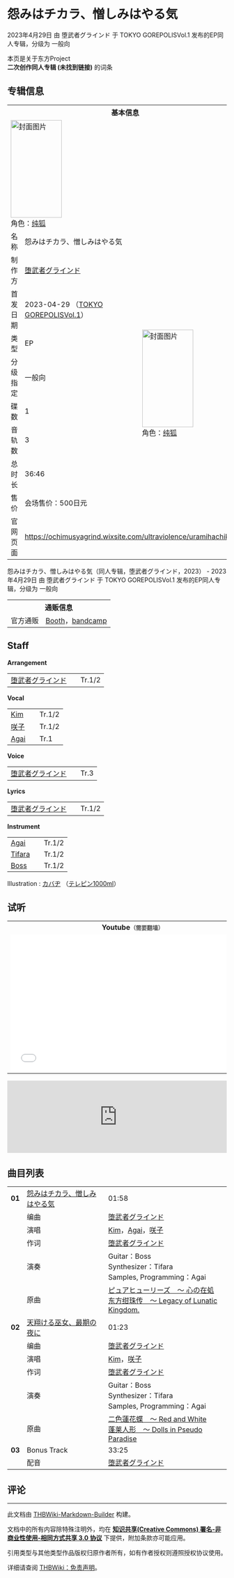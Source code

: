 # 怨みはチカラ、憎しみはやる気

<!-- source html: G:\repos\THBWiki-Markdown-Builder\THBWikiMarkdown\Temp\main\6\67\ns0%3A%E6%80%A8%E3%81%BF%E3%81%AF%E3%83%81%E3%82%AB%E3%83%A9%E3%80%81%E6%86%8E%E3%81%97%E3%81%BF%E3%81%AF%E3%82%84%E3%82%8B%E6%B0%97.html -->

2023年4月29日 由 堕武者グラインド 于 TOKYO GOREPOLISVol.1 发布的EP同人专辑，分级为 一般向

本页是关于东方Project  
 **二次创作同人专辑 (未找到链接)** 的词条
## 专辑信息

<table><tbody><tr><th colspan="3">基本信息</th></tr><tr><td class="cover-artwork-mobile" colspan="2"><a href="./文件-怨みはチカラ、憎しみはやる気封面.png.md" class="image" title="封面图片"><img alt="封面图片" src="https://upload.thwiki.cc/thumb/7/75/%E6%80%A8%E3%81%BF%E3%81%AF%E3%83%81%E3%82%AB%E3%83%A9%E3%80%81%E6%86%8E%E3%81%97%E3%81%BF%E3%81%AF%E3%82%84%E3%82%8B%E6%B0%97%E5%B0%81%E9%9D%A2.png/117px-%E6%80%A8%E3%81%BF%E3%81%AF%E3%83%81%E3%82%AB%E3%83%A9%E3%80%81%E6%86%8E%E3%81%97%E3%81%BF%E3%81%AF%E3%82%84%E3%82%8B%E6%B0%97%E5%B0%81%E9%9D%A2.png" decoding="async" loading="lazy" width="117" height="224" srcset="https://upload.thwiki.cc/thumb/7/75/%E6%80%A8%E3%81%BF%E3%81%AF%E3%83%81%E3%82%AB%E3%83%A9%E3%80%81%E6%86%8E%E3%81%97%E3%81%BF%E3%81%AF%E3%82%84%E3%82%8B%E6%B0%97%E5%B0%81%E9%9D%A2.png/176px-%E6%80%A8%E3%81%BF%E3%81%AF%E3%83%81%E3%82%AB%E3%83%A9%E3%80%81%E6%86%8E%E3%81%97%E3%81%BF%E3%81%AF%E3%82%84%E3%82%8B%E6%B0%97%E5%B0%81%E9%9D%A2.png 1.5x, https://upload.thwiki.cc/thumb/7/75/%E6%80%A8%E3%81%BF%E3%81%AF%E3%83%81%E3%82%AB%E3%83%A9%E3%80%81%E6%86%8E%E3%81%97%E3%81%BF%E3%81%AF%E3%82%84%E3%82%8B%E6%B0%97%E5%B0%81%E9%9D%A2.png/234px-%E6%80%A8%E3%81%BF%E3%81%AF%E3%83%81%E3%82%AB%E3%83%A9%E3%80%81%E6%86%8E%E3%81%97%E3%81%BF%E3%81%AF%E3%82%84%E3%82%8B%E6%B0%97%E5%B0%81%E9%9D%A2.png 2x" data-file-width="508" data-file-height="970"></a><div class="cover-char">角色：<a href="./纯狐.md" title="纯狐">纯狐</a></div></td>
</tr><tr><td class="label">名称</td><td colspan="2"> 怨みはチカラ、憎しみはやる気 </td></tr><tr><td class="label">制作方</td><td><a href="./堕武者グラインド.md" title="堕武者グラインド">堕武者グラインド</a></td><td class="cover-artwork" rowspan="8" style="min-width:224px;"><a href="./文件-怨みはチカラ、憎しみはやる気封面.png.md" class="image" title="封面图片"><img alt="封面图片" src="https://upload.thwiki.cc/thumb/7/75/%E6%80%A8%E3%81%BF%E3%81%AF%E3%83%81%E3%82%AB%E3%83%A9%E3%80%81%E6%86%8E%E3%81%97%E3%81%BF%E3%81%AF%E3%82%84%E3%82%8B%E6%B0%97%E5%B0%81%E9%9D%A2.png/117px-%E6%80%A8%E3%81%BF%E3%81%AF%E3%83%81%E3%82%AB%E3%83%A9%E3%80%81%E6%86%8E%E3%81%97%E3%81%BF%E3%81%AF%E3%82%84%E3%82%8B%E6%B0%97%E5%B0%81%E9%9D%A2.png" decoding="async" loading="lazy" width="117" height="224" srcset="https://upload.thwiki.cc/thumb/7/75/%E6%80%A8%E3%81%BF%E3%81%AF%E3%83%81%E3%82%AB%E3%83%A9%E3%80%81%E6%86%8E%E3%81%97%E3%81%BF%E3%81%AF%E3%82%84%E3%82%8B%E6%B0%97%E5%B0%81%E9%9D%A2.png/176px-%E6%80%A8%E3%81%BF%E3%81%AF%E3%83%81%E3%82%AB%E3%83%A9%E3%80%81%E6%86%8E%E3%81%97%E3%81%BF%E3%81%AF%E3%82%84%E3%82%8B%E6%B0%97%E5%B0%81%E9%9D%A2.png 1.5x, https://upload.thwiki.cc/thumb/7/75/%E6%80%A8%E3%81%BF%E3%81%AF%E3%83%81%E3%82%AB%E3%83%A9%E3%80%81%E6%86%8E%E3%81%97%E3%81%BF%E3%81%AF%E3%82%84%E3%82%8B%E6%B0%97%E5%B0%81%E9%9D%A2.png/234px-%E6%80%A8%E3%81%BF%E3%81%AF%E3%83%81%E3%82%AB%E3%83%A9%E3%80%81%E6%86%8E%E3%81%97%E3%81%BF%E3%81%AF%E3%82%84%E3%82%8B%E6%B0%97%E5%B0%81%E9%9D%A2.png 2x" data-file-width="508" data-file-height="970"></a><div class="cover-char">角色：<a href="./纯狐.md" title="纯狐">纯狐</a></div></td>
</tr><tr><td class="label">首发日期</td><td>2023-04-29&#160;（<a href="/展会作品列表?e=TOKYO+GOREPOLIS%23Vol_1">TOKYO GOREPOLISVol.1</a>）</td></tr><tr><td class="label">类型</td><td>EP</td></tr><tr><td class="label">分级指定</td><td>一般向</td></tr><tr><td class="label">碟数</td><td>1</td></tr><tr><td class="label">音轨数</td><td>3</td></tr><tr><td class="label">总时长</td><td>36:46</td></tr><tr><td class="label">售价</td><td>会场售价：500日元</td></tr>
<tr><td class="label">官网页面</td><td colspan="2"><a rel="nofollow" class="external free" href="https://ochimusyagrind.wixsite.com/ultraviolence/uramihachikara">https://ochimusyagrind.wixsite.com/ultraviolence/uramihachikara</a></td></tr></tbody></table>

怨みはチカラ、憎しみはやる気（同人专辑，堕武者グラインド，2023） - 2023年4月29日 由 堕武者グラインド 于 TOKYO GOREPOLISVol.1 发布的EP同人专辑，分级为 一般向

<table><tbody><tr><th colspan="3">通贩信息</th></tr><tr><td class="label">官方通贩</td><td colspan="2"><a rel="nofollow" class="external text" href="https://ochimusyauv.booth.pm/items/4734467">Booth</a>，<a rel="nofollow" class="external text" href="https://ochimusyaultraviolence.bandcamp.com/album/--13">bandcamp</a></td></tr></tbody></table>


## Staff
  
 **Arrangement**   

<table><tbody><tr><td><a href="./堕武者グラインド.md" title="堕武者グラインド">堕武者グラインド</a></td><td></td><td>Tr.1/2</td></tr></tbody></table>

  
 **Vocal**   

<table><tbody><tr><td><a href="/index.php?title=Kim&amp;action=edit&amp;redlink=1" class="new" title="Kim（页面不存在）">Kim</a></td><td></td><td>Tr.1/2</td></tr><tr><td><a href="./咲子.md" title="咲子">咲子</a></td><td></td><td>Tr.1/2</td></tr><tr><td><a href="/index.php?title=Agai&amp;action=edit&amp;redlink=1" class="new" title="Agai（页面不存在）">Agai</a></td><td></td><td>Tr.1</td></tr></tbody></table>

  
 **Voice**   

<table><tbody><tr><td><a href="./堕武者グラインド.md" title="堕武者グラインド">堕武者グラインド</a></td><td></td><td>Tr.3</td></tr></tbody></table>

  
 **Lyrics**   

<table><tbody><tr><td><a href="./堕武者グラインド.md" title="堕武者グラインド">堕武者グラインド</a></td><td></td><td>Tr.1/2</td></tr></tbody></table>

  
 **Instrument**   

<table><tbody><tr><td><a href="/index.php?title=Agai&amp;action=edit&amp;redlink=1" class="new" title="Agai（页面不存在）">Agai</a></td><td></td><td>Tr.1/2</td></tr><tr><td><a href="/index.php?title=Tifara&amp;action=edit&amp;redlink=1" class="new" title="Tifara（页面不存在）">Tifara</a></td><td></td><td>Tr.1/2</td></tr><tr><td><a href="/index.php?title=Boss&amp;action=edit&amp;redlink=1" class="new" title="Boss（页面不存在）">Boss</a></td><td></td><td>Tr.1/2</td></tr></tbody></table>


Illustration
: [カバヂ](./カバヂ.md) （[テレピン1000ml](./テレピン1000ml.md)）

## 试听

<table>

<tbody><tr>
<th>Youtube<span style="font-family: sans-serif; cursor: default; color:#555; font-size: 0.8em; bottom: 0.1em; font-weight: bold;" title="连接到需要翻墙网页">（需要翻墙）</span>
</th></tr>
<tr>
<td><iframe width="560" height="315" src="//www.youtube-nocookie.com/embed/-482ceA8goM?" frameborder="0" allowfullscreen=""></iframe>
</td></tr></tbody></table>


  
<iframe width="100%" height="166" scrolling="no" frameborder="no" src="https://w.soundcloud.com/player/?url=https%3A//api.soundcloud.com/tracks/1493597740&amp;color=ff5500&amp;auto_play=false&amp;hide_related=false&amp;show_comments=true&amp;show_user=true&amp;show_reposts=false&amp;visual=false"></iframe>

  

## 曲目列表

<table><tbody><tr><td id="1" class="infoRD"><b>01</b></td><td id="怨みはチカラ、憎しみはやる気" colspan="2" class="title"><a href="./歌词-怨みはチカラ、憎しみはやる気.md" title="歌词:怨みはチカラ、憎しみはやる気">怨みはチカラ、憎しみはやる気</a><span class="thcsearchlinks"><a rel="nofollow" class="external text" href="https://cd.thwiki.cc?arrange=堕武者グラインド&amp;vocal=Kim，Agai，咲子&amp;lyric=堕武者グラインド&amp;ogmusic=ピュアヒューリーズ　～ 心の在処&amp;fromwiki=怨みはチカラ、憎しみはやる気"><span title="搜索相似同人曲"></span></a></span></td><td class="time">01:58</td></tr><tr><td class="left"></td><td class="label">编曲</td><td class="text" colspan="2"><a href="./堕武者グラインド.md" title="堕武者グラインド">堕武者グラインド</a><span class="thcsearchlinks"><a rel="nofollow" class="external text" href="https://cd.thwiki.cc?arrange=，堕武者グラインド&amp;fromwiki=怨みはチカラ、憎しみはやる気"><span></span></a></span></td></tr><tr><td class="left"></td><td class="label">演唱</td><td class="text" colspan="2"><a href="/index.php?title=Kim&amp;action=edit&amp;redlink=1" class="new" title="Kim（页面不存在）">Kim</a>，<a href="/index.php?title=Agai&amp;action=edit&amp;redlink=1" class="new" title="Agai（页面不存在）">Agai</a>，<a href="./咲子.md" title="咲子">咲子</a><span class="thcsearchlinks"><a rel="nofollow" class="external text" href="https://cd.thwiki.cc?vocal=Kim，Agai，咲子&amp;fromwiki=怨みはチカラ、憎しみはやる気"><span></span></a></span></td></tr><tr><td class="left"></td><td class="label">作词</td><td class="text" colspan="2"><a href="./堕武者グラインド.md" title="堕武者グラインド">堕武者グラインド</a><span class="thcsearchlinks"><a rel="nofollow" class="external text" href="https://cd.thwiki.cc?lyric=堕武者グラインド&amp;fromwiki=怨みはチカラ、憎しみはやる気"><span></span></a></span></td></tr><tr><td class="left"></td><td class="label">演奏</td><td class="text" colspan="2">Guitar：Boss <br>Synthesizer：Tifara <br>Samples, Programming：Agai</td></tr><tr><td class="left"></td><td class="label">原曲</td><td class="text" colspan="2"><span class="thcsearchlinks"><a rel="nofollow" class="external text" href="https://cd.thwiki.cc?ogmusic=ピュアヒューリーズ　～ 心の在処&amp;fromwiki=怨みはチカラ、憎しみはやる気"><span></span></a></span><div class="ogmusic"><a href="/%E3%83%94%E3%83%A5%E3%82%A2%E3%83%92%E3%83%A5%E3%83%BC%E3%83%AA%E3%83%BC%E3%82%BA_%EF%BD%9E_%E5%BF%83%E3%81%AE%E5%9C%A8%E5%87%A6" class="mw-redirect" title="ピュアヒューリーズ ～ 心の在処">ピュアヒューリーズ　～ 心の在処</a></div><div class="source"><a href="/%E4%B8%9C%E6%96%B9%E7%BB%80%E7%8F%A0%E4%BC%A0_%EF%BD%9E_Legacy_of_Lunatic_Kingdom." class="mw-redirect" title="东方绀珠传 ～ Legacy of Lunatic Kingdom.">东方绀珠传　～ Legacy of Lunatic Kingdom.</a></div></td></tr>
<tr><td id="2" class="infoRD"><b>02</b></td><td id="天翔ける巫女、最期の夜に" colspan="2" class="title"><a href="./歌词-天翔ける巫女、最期の夜に.md" title="歌词:天翔ける巫女、最期の夜に">天翔ける巫女、最期の夜に</a><span class="thcsearchlinks"><a rel="nofollow" class="external text" href="https://cd.thwiki.cc?arrange=堕武者グラインド&amp;vocal=Kim，咲子&amp;lyric=堕武者グラインド&amp;ogmusic=二色蓮花蝶　～ Red and White&amp;fromwiki=怨みはチカラ、憎しみはやる気"><span title="搜索相似同人曲"></span></a></span></td><td class="time">01:23</td></tr><tr><td class="left"></td><td class="label">编曲</td><td class="text" colspan="2"><a href="./堕武者グラインド.md" title="堕武者グラインド">堕武者グラインド</a><span class="thcsearchlinks"><a rel="nofollow" class="external text" href="https://cd.thwiki.cc?arrange=，堕武者グラインド&amp;fromwiki=怨みはチカラ、憎しみはやる気"><span></span></a></span></td></tr><tr><td class="left"></td><td class="label">演唱</td><td class="text" colspan="2"><a href="/index.php?title=Kim&amp;action=edit&amp;redlink=1" class="new" title="Kim（页面不存在）">Kim</a>，<a href="./咲子.md" title="咲子">咲子</a><span class="thcsearchlinks"><a rel="nofollow" class="external text" href="https://cd.thwiki.cc?vocal=Kim，咲子&amp;fromwiki=怨みはチカラ、憎しみはやる気"><span></span></a></span></td></tr><tr><td class="left"></td><td class="label">作词</td><td class="text" colspan="2"><a href="./堕武者グラインド.md" title="堕武者グラインド">堕武者グラインド</a><span class="thcsearchlinks"><a rel="nofollow" class="external text" href="https://cd.thwiki.cc?lyric=堕武者グラインド&amp;fromwiki=怨みはチカラ、憎しみはやる気"><span></span></a></span></td></tr><tr><td class="left"></td><td class="label">演奏</td><td class="text" colspan="2">Guitar：Boss <br>Synthesizer：Tifara <br>Samples, Programming：Agai</td></tr><tr><td class="left"></td><td class="label">原曲</td><td class="text" colspan="2"><span class="thcsearchlinks"><a rel="nofollow" class="external text" href="https://cd.thwiki.cc?ogmusic=二色蓮花蝶　～ Red and White&amp;fromwiki=怨みはチカラ、憎しみはやる気"><span></span></a></span><div class="ogmusic"><a href="/%E4%BA%8C%E8%89%B2%E8%93%AE%E8%8A%B1%E8%9D%B6_%EF%BD%9E_Red_and_White" class="mw-redirect" title="二色蓮花蝶 ～ Red and White">二色蓮花蝶　～ Red and White</a></div><div class="source"><a href="/%E8%93%AC%E8%8E%B1%E4%BA%BA%E5%BD%A2_%EF%BD%9E_Dolls_in_Pseudo_Paradise" class="mw-redirect" title="蓬莱人形 ～ Dolls in Pseudo Paradise">蓬莱人形　～ Dolls in Pseudo Paradise</a></div></td></tr>
<tr><td id="3" class="infoG"><b>03</b></td><td id="Bonus_Track" colspan="2" class="title">Bonus Track<span class="thcsearchlinks"><a rel="nofollow" class="external text" href="https://cd.thwiki.cc?dub=堕武者グラインド&amp;fromwiki=怨みはチカラ、憎しみはやる気"><span title="搜索相似同人曲"></span></a></span></td><td class="time">33:25</td></tr><tr><td class="left"></td><td class="label">配音</td><td class="text" colspan="2"><a href="./堕武者グラインド.md" title="堕武者グラインド">堕武者グラインド</a><span class="thcsearchlinks"><a rel="nofollow" class="external text" href="https://cd.thwiki.cc?dub=堕武者グラインド&amp;fromwiki=怨みはチカラ、憎しみはやる気"><span></span></a></span></td></tr></tbody></table>


## 评论




---

此文档由 [THBWiki-Markdown-Builder](https://github.com/Delsin-Yu/THBWiki-Markdown-Builder) 构建。

文档中的所有内容除特殊注明外，均在 [**知识共享(Creative Commons) 署名-非商业性使用-相同方式共享 3.0 协议**](https://creativecommons.org/licenses/by-sa/3.0/deed.zh-hans) 下提供，附加条款亦可能应用。

引用类型与其他类型作品版权归原作者所有，如有作者授权则遵照授权协议使用。

详细请查阅 [THBWiki：免责声明](https://thbwiki.cc/THBWiki:%E5%85%8D%E8%B4%A3%E5%A3%B0%E6%98%8E)。

